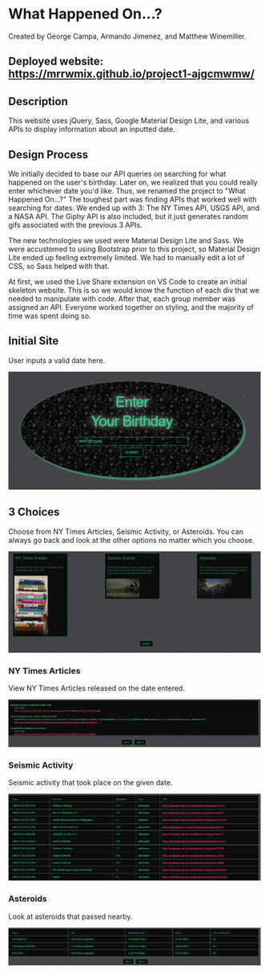 # What Happened On...?
Created by George Campa, Armando Jimenez, and Matthew Winemiller.

## Deployed website: https://mrrwmix.github.io/project1-ajgcmwmw/

## Description

This website uses jQuery, Sass, Google Material Design Lite, and various APIs to display information about an inputted date. 

## Design Process

We initially decided to base our API queries on searching for what happened on the user's birthday. Later on, we realized that you could really enter whichever date you'd like. Thus, we renamed the project to "What Happened On...?" The toughest part was finding APIs that worked well with searching for dates. We ended up with 3: The NY Times API, USGS API, and a NASA API. The Giphy API is also included, but it just generates random gifs associated with the previous 3 APIs. 
  
The new technologies we used were Material Design Lite and Sass. We were accustomed to using Bootstrap prior to this project, so Material Design Lite ended up feeling extremely limited. We had to manually edit a lot of CSS, so Sass helped with that. 
 
At first, we used the Live Share extension on VS Code to create an initial skeleton website. This is so we would know the function of each div that we needed to manipulate with code. After that, each group member was assigned an API. Everyone worked together on styling, and the majority of time was spent doing so. 

## Initial Site

User inputs a valid date here.

![Initial page](https://github.com/Mrrwmix/project1-ajgcmwmw/blob/master/screenshots/init.png?raw=true)

## 3 Choices

Choose from NY Times Articles, Seismic Activity, or Asteroids. You can always go back and look at the other options no matter which you choose. 

![Three Choices](https://github.com/Mrrwmix/project1-ajgcmwmw/blob/master/screenshots/choices.png?raw=true)

### NY Times Articles

View NY Times Articles released on the date entered. 

![NY Times Articles](https://github.com/Mrrwmix/project1-ajgcmwmw/blob/master/screenshots/times.png?raw=true)

### Seismic Activity

Seismic activity that took place on the given date. 

![Quakes](https://github.com/Mrrwmix/project1-ajgcmwmw/blob/master/screenshots/quakes.png?raw=true)

### Asteroids

Look at asteroids that passed nearby. 

![Asteroids](https://github.com/Mrrwmix/project1-ajgcmwmw/blob/master/screenshots/asteroids.png?raw=true)
